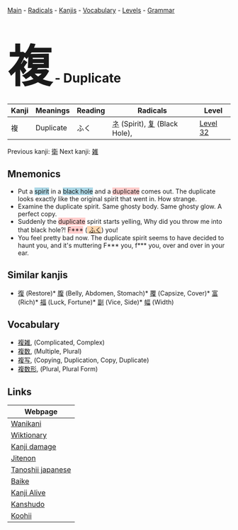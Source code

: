 <style> bigfont {font-size: 100px}</style>
[Main](../index.md) -
[Radicals](../radicals.md) -
[Kanjis](../kanjis.md) -
[Vocabulary](../vocabulary.md) -
[Levels](../levels.md) -
[Grammar](../grammar.md)
# <bigfont> 複</bigfont> - Duplicate 

| Kanji | Meanings | Reading | Radicals | Level |
| --- | --- | --- | --- | --- |
| 複 | Duplicate | ふく | [ネ](../radicals/ネ.md) (Spirit), [复](../radicals/复.md) (Black Hole),  | [Level 32](../levels/wk_level32.md) |

Previous kanji: [衛](衛.md) Next kanji: [雑](雑.md) 

## Mnemonics
 * Put a <span style="background-color:#ADD8E6"> spirit</span> in a <span style="background-color:#ADD8E6"> black hole</span> and a <span style="background-color:#ffcccb"> duplicate</span> comes out. The duplicate looks exactly like the original spirit that went in. How strange.
* Examine the duplicate spirit. Same ghosty body. Same ghosty glow. A perfect copy.
* Suddenly the <span style="background-color:#ffcccb"> duplicate</span> spirit starts yelling, Why did you throw me into that black hole?! <span style="background-color:#ffcccb"> F***</span> (<span style="background-color:#fed8b1"> [ふく](https://jisho.org/search/ふく)</span>) you!
* You feel pretty bad now. The duplicate spirit seems to have decided to haunt you, and it's muttering F*** you, f*** you, over and over in your ear.


## Similar kanjis
 * [復](復.md) (Restore)* [腹](腹.md) (Belly, Abdomen, Stomach)* [覆](覆.md) (Capsize, Cover)* [富](富.md) (Rich)* [福](福.md) (Luck, Fortune)* [副](副.md) (Vice, Side)* [幅](幅.md) (Width)


## Vocabulary
 * [複雑](../vocabulary/複.md), (Complicated, Complex)
* [複数](../vocabulary/複.md), (Multiple, Plural)
* [複写](../vocabulary/複.md), (Copying, Duplication, Copy, Duplicate)
* [複数形](../vocabulary/複.md), (Plural, Plural Form)



## Links 

| Webpage |
| --- |
| [Wanikani          ](https://www.wanikani.com/kanji/複) |
| [Wiktionary        ](https://en.wiktionary.org/wiki/複) |
| [Kanji damage      ](http://www.kanjidamage.com/kanji/search?utf8=✓&q=複) |
| [Jitenon           ](https://jitenon.com/kanji/複) |
| [Tanoshii japanese ](https://www.tanoshiijapanese.com/dictionary/kanji.cfm?k=複) |
| [Baike             ](https://baike.baidu.com/item/複) |
| [Kanji Alive       ](https://app.kanjialive.com/複) |
| [Kanshudo          ](https://www.kanshudo.com/searchmn?q=複) |
| [Koohii            ](https://kanji.koohii.com/study/kanji/複) |
